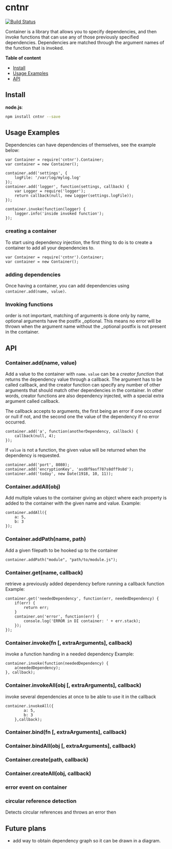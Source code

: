 # cntnr

[![Build Status](https://travis-ci.org/ckaatz-here/container.svg?branch=master)](https://travis-ci.org/ckaatz-here/container)

Container is a library that allows you to specify  dependencies, and then invoke functions that can use any of those previously specified dependencies. Dependencies are matched through the argument names of the function that is invoked.

__Table of content__

- [Install](#install)
- [Usage Examples](#usage-examples)
- [API](#api)

## Install

**node.js**:

```bash
npm install cntnr --save
```

## Usage Examples

Dependencies can have dependencies of themselves, see the example below:

```
var Container = require('cntnr').Container;
var container = new Container();

container.add('settings', {
	logFile: '/var/log/mylog.log'
});
container.add('logger', function(settings, callback) {
	var Logger = require('logger');
	return callback(null, new Logger(settings.logFile));
});

container.invoke(function(logger) {
	logger.info('inside invoked function');
});
```

### creating a container
To start using dependency injection, the first thing to do is to create a container to add all your dependencies to.

```
var Container = require('cntnr').Container;
var container = new Container();
```

### adding dependencies

Once having a container, you can add dependencies using ```container.add(name, value)```.

### Invoking functions
order is not important, matching of arguments is done only by name, optional arguments have the postfix \_optional. This means no error will be thrown when the argument name without the _optional postfix is not present in the container.

## API

### Container.add(name, value)
Add a value to the container with ```name```. ```value``` can be a *creator function* that returns the dependency value through a callback. The argument has to be called callback, and the creator function can specify any number of other arguments that should match other dependencies in the container. In other words, creator functions are also dependency injected, with a special extra argument called callback.

The callback accepts to arguments, the first being an error if one occured or null if not, and the second one the value of the dependency if no error occurred.

```
container.add('a', function(anotherDependency, callback) {
	callback(null, 4);
});
```

If ```value``` is not a function, the given value will be returned when the dependency is requested.

```
container.add('port', 8080);
container.add('encryptionKey', 'asd8f9asf787s8dff9s8d');
container.add('today', new Date(1918, 10, 11));
```

### Container.addAll(obj)
Add multiple values to the container giving an object where each property is added to the container with the given name and value. Example:

```
container.addAll({
	a: 5,
	b: 3
});
```

### Container.addPath(name, path)
Add a given filepath to be hooked up to the container

```
container.addPath("module", "path/to/module.js");
```

### Container.get(name, callback)
retrieve a previously added dependency before running a callback function
Example:

```
container.get('neededDependency', function(err, neededDependency) {
    if(err) {
        return err;
    }
    container.on('error', function(err) {
        console.log('ERROR in DI container: ' + err.stack);
    });
});
```
### Container.invoke(fn [, extraArguments], callback)
invoke a function handing in a needed dependency
Example:

```
container.invoke(function(neededDependency) {
    a(neededDependency);
}, callback);
```
### Container.invokeAll(obj [, extraArguments], callback)
invoke several dependencies at once to be able to use it in the callback
```
container.invokeAll({
		a: 5,
		b: 3
	},callback);
```

### Container.bind(fn [, extraArguments], callback)
### Container.bindAll(obj [, extraArguments], callback)
### Container.create(path, callback)
### Container.createAll(obj, callback)

### error event on container

### circular reference detection
Detects circular references and throws an error then

## Future plans
   * add way to obtain dependency graph so it can be drawn in a diagram.
